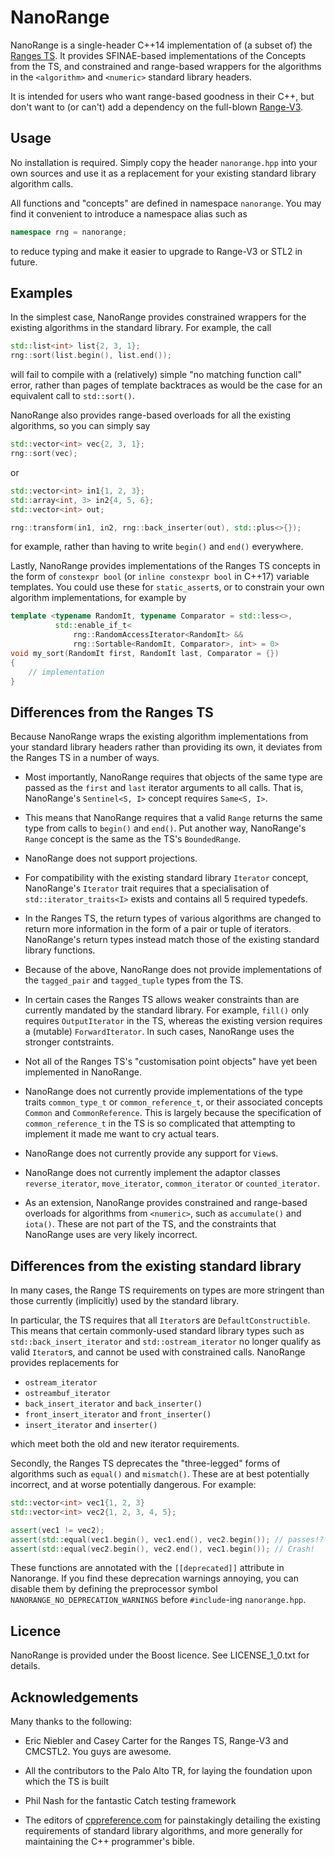 
# NanoRange #

NanoRange is a single-header C++14 implementation of (a subset of) the
[Ranges TS](http://open-std.org/JTC1/SC22/WG21/docs/papers/2017/n4684.pdf).
It provides SFINAE-based implementations of the Concepts from the TS, and
constrained and range-based wrappers for the algorithms in the `<algorithm>`
and `<numeric>` standard library headers.

It is intended for users who want range-based goodness in their C++, but don't
want to (or can't) add a dependency on the full-blown
 [Range-V3](https://github.com/ericniebler/range-v3/).

## Usage ##

No installation is required. Simply copy the header `nanorange.hpp` into your
own sources and use it as a replacement for your existing standard library
algorithm calls.

All functions and "concepts" are defined in namespace `nanorange`. You may find
it convenient to introduce a namespace alias such as

```cpp
namespace rng = nanorange;
```

to reduce typing and make it easier to upgrade to Range-V3 or STL2 in future.

## Examples ##

In the simplest case, NanoRange provides constrained wrappers for the existing
algorithms in the standard library. For example, the call

```cpp
std::list<int> list{2, 3, 1};
rng::sort(list.begin(), list.end());
```

will fail to compile with a (relatively) simple "no matching function call" error,
rather than pages of template backtraces as would be the case for an equivalent
call to `std::sort()`.

NanoRange also provides range-based overloads for all the existing algorithms, so
you can simply say

```cpp
std::vector<int> vec{2, 3, 1};
rng::sort(vec);
```

or

```cpp
std::vector<int> in1{1, 2, 3};
std::array<int, 3> in2{4, 5, 6};
std::vector<int> out;

rng::transform(in1, in2, rng::back_inserter(out), std::plus<>{});
```

for example, rather than having to write `begin()` and `end()` everywhere.

Lastly, NanoRange provides implementations of the Ranges TS concepts in the form
of `constexpr bool` (or `inline constexpr bool` in C++17) variable templates.
You could use these for `static_assert`s, or to constrain your own algorithm
implementations, for example by

```cpp
template <typename RandomIt, typename Comparator = std::less<>,
          std::enable_if_t<
              rng::RandomAccessIterator<RandomIt> &&
              rng::Sortable<RandomIt, Comparator>, int> = 0>
void my_sort(RandomIt first, RandomIt last, Comparator = {})
{
    // implementation
}
```



## Differences from the Ranges TS ##

Because NanoRange wraps the existing algorithm implementations from your standard
library headers rather than providing its own, it deviates from the Ranges TS in
a number of ways.

 * Most importantly, NanoRange requires that objects of the same type are passed
   as the `first` and `last` iterator arguments to all calls. That is, NanoRange's
   `Sentinel<S, I>` concept requires `Same<S, I>`.

 * This means that NanoRange requires that a valid `Range` returns the same
   type from calls to `begin()` and `end()`. Put another way, NanoRange's
   `Range` concept is the same as the TS's `BoundedRange`.

 * NanoRange does not support projections.

 * For compatibility with the existing standard library `Iterator` concept,
   NanoRange's `Iterator` trait requires that a specialisation of `std::iterator_traits<I>` exists
   and contains all 5 required typedefs.

 * In the Ranges TS, the return types of various algorithms are changed to
   return more information in the form of a pair or tuple of iterators.
   NanoRange's return types instead match those of the existing standard library
   functions.

 * Because of the above, NanoRange does not provide implementations of the
   `tagged_pair` and `tagged_tuple` types from the TS.

 * In certain cases the Ranges TS allows weaker constraints than are currently mandated by
   the standard library. For example, `fill()` only requires `OutputIterator`
   in the TS, whereas the existing version requires a (mutable) `ForwardIterator`.
   In such cases, NanoRange uses the stronger contstraints.

 * Not all of the Ranges TS's "customisation point objects" have yet been implemented in
   NanoRange.

 * NanoRange does not currently provide implementations of the type traits `common_type_t` or
   `common_reference_t`, or their associated concepts `Common` and `CommonReference`.
   This is largely because the specification of `common_reference_t` in the TS is
   so complicated that attempting to implement it made me want to cry actual tears.

 * NanoRange does not currently provide any support for `View`s.

 * NanoRange does not currently implement the adaptor classes `reverse_iterator`,
   `move_iterator`, `common_iterator` or `counted_iterator`.

 * As an extension, NanoRange provides constrained and range-based overloads
   for algorithms from `<numeric>`, such as `accumulate()` and `iota()`. These are
   not part of the TS, and the constraints that NanoRange uses
   are very likely incorrect.

## Differences from the existing standard library ##

In many cases, the Range TS requirements on types are more stringent than those
currently (implicitly) used by the standard library.

In particular, the TS requires that all `Iterator`s are `DefaultConstructible`.
This means that certain commonly-used standard library types such as
`std::back_insert_iterator` and `std::ostream_iterator` no longer qualify as valid
`Iterator`s, and cannot be used with constrained calls. NanoRange provides
replacements for

   * `ostream_iterator`
   * `ostreambuf_iterator`
   * `back_insert_iterator` and `back_inserter()`
   * `front_insert_iterator` and `front_inserter()`
   * `insert_iterator` and `inserter()`

which meet both the old and new iterator requirements.

Secondly, the Ranges TS deprecates the "three-legged" forms of algorithms
such as `equal()` and `mismatch()`. These are at best potentially incorrect, and
at worse potentially dangerous. For example:

```cpp
std::vector<int> vec1{1, 2, 3}
std::vector<int> vec2{1, 2, 3, 4, 5};

assert(vec1 != vec2);
assert(std::equal(vec1.begin(), vec1.end(), vec2.begin()); // passes!?
assert(std::equal(vec2.begin(), vec2.end(), vec1.begin()); // Crash!
```

These functions are annotated with the `[[deprecated]]` attribute in Nanorange.
If you find these deprecation warnings annoying, you
can disable them by defining the preprocessor symbol  `NANORANGE_NO_DEPRECATION_WARNINGS`
before `#include`-ing `nanorange.hpp`.


## Licence ##

NanoRange is provided under the Boost licence. See LICENSE_1_0.txt for details.

## Acknowledgements ##

Many thanks to the following:

 * Eric Niebler and Casey Carter for the Ranges TS, Range-V3
   and CMCSTL2. You guys are awesome.

 * All the contributors to the Palo Alto TR, for laying the foundation upon which the TS is built

 * Phil Nash for the fantastic Catch testing framework

 * The editors of [cppreference.com](https://cppreference.com) for painstakingly
   detailing the existing requirements of standard library algorithms, and
   more generally for maintaining the C++ programmer's bible.

